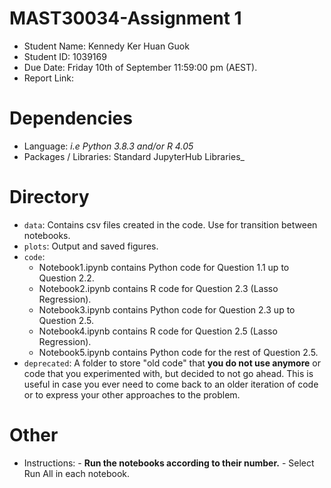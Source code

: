 # MAST30034-Assignment 1
- Student Name: Kennedy Ker Huan Guok
- Student ID: 1039169
- Due Date: Friday 10th of September 11:59:00 pm (AEST).
- Report Link: 

# Dependencies
- Language: _i.e Python 3.8.3 and/or R 4.05_
- Packages / Libraries: Standard JupyterHub Libraries_

# Directory
- `data`: Contains csv files created in the code. Use for transition between notebooks.
- `plots`: Output and saved figures.
- `code`: 
    - Notebook1.ipynb contains Python code for Question 1.1 up to Question 2.2.
    - Notebook2.ipynb contains R code for Question 2.3 (Lasso Regression).
    - Notebook3.ipynb contains Python code for Question 2.3 up to Question 2.5.
    - Notebook4.ipynb contains R code for Question 2.5 (Lasso Regression).
    - Notebook5.ipynb contains Python code for the rest of Question 2.5.
- `deprecated`: A folder to store "old code" that **you do not use anymore** or code that you experimented with, but decided to not go ahead. This is useful in case you ever need to come back to an older iteration of code or to express your other approaches to the problem.

# Other
- Instructions: - **Run the notebooks according to their number.**
                - Select Run All in each notebook.